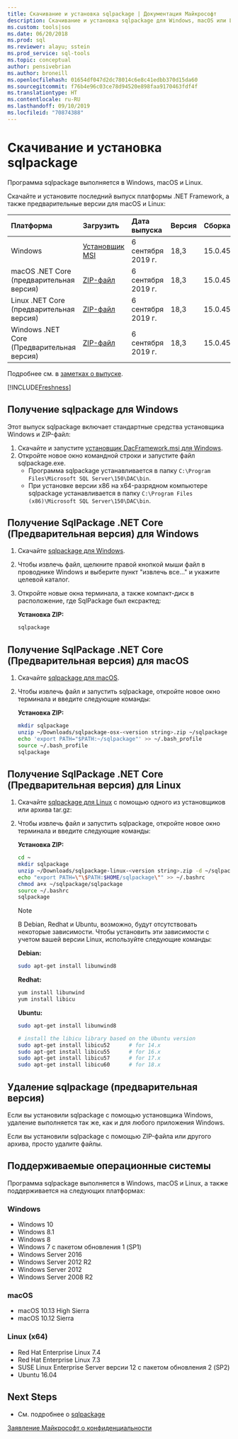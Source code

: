 ```yaml
---
title: Скачивание и установка sqlpackage | Документация Майкрософт
description: Скачивание и установка sqlpackage для Windows, macOS или Linux
ms.custom: tools|sos
ms.date: 06/20/2018
ms.prod: sql
ms.reviewer: alayu; sstein
ms.prod_service: sql-tools
ms.topic: conceptual
author: pensivebrian
ms.author: broneill
ms.openlocfilehash: 01654df047d2dc78014c6e8c41edbb370d15da60
ms.sourcegitcommit: f76b4e96c03ce78d94520e898faa9170463fdf4f
ms.translationtype: HT
ms.contentlocale: ru-RU
ms.lasthandoff: 09/10/2019
ms.locfileid: "70874388"
---
```

# <a name="download-and-install-sqlpackage"></a>Скачивание и установка sqlpackage

Программа sqlpackage выполняется в Windows, macOS и Linux.

Скачайте и установите последний выпуск платформы .NET Framework, а также предварительные версии для macOS и Linux:

|Платформа|Загрузить|Дата выпуска|Версия|Сборка
|:---|:---|:---|:---|:---|
|Windows|[Установщик MSI](https://go.microsoft.com/fwlink/?linkid=2102893)|6 сентября 2019 г.|18,3|15.0.4532.1|
|macOS .NET Core (предварительная версия)|[ZIP-файл](https://go.microsoft.com/fwlink/?linkid=2102894)|6 сентября 2019 г.| 18,3|15.0.4532.1|
|Linux .NET Core (предварительная версия)|[ZIP-файл](https://go.microsoft.com/fwlink/?linkid=2102978)|6 сентября 2019 г.| 18,3|15.0.4532.1|
|Windows .NET Core (Предварительная версия)|[ZIP-файл](https://go.microsoft.com/fwlink/?linkid=2102979)|6 сентября 2019 г.| 18,3|15.0.4532.1|

Подробнее см. в [заметках о выпуске](release-notes-sqlpackage.md).

[!INCLUDE[Freshness](../includes/paragraph-content/fresh-note-steps-feedback.md)]

## <a name="get-sqlpackage-for-windows"></a>Получение sqlpackage для Windows

Этот выпуск sqlpackage включает стандартные средства установщика Windows и ZIP-файл: 

1. Скачайте и запустите [установщик DacFramework.msi для Windows](https://go.microsoft.com/fwlink/?linkid=2102893).
2. Откройте новое окно командной строки и запустите файл sqlpackage.exe.
    - Программа sqlpackage устанавливается в папку ```C:\Program Files\Microsoft SQL Server\150\DAC\bin```.
    - При установке версии x86 на x64-разрядном компьютере sqlpackage устанавливается в папку ```C:\Program Files (x86)\Microsoft SQL Server\150\DAC\bin```.

## <a name="get-sqlpackage-net-core-preview-for-windows"></a>Получение SqlPackage .NET Core (Предварительная версия) для Windows

1. Скачайте [sqlpackage для Windows](https://go.microsoft.com/fwlink/?linkid=2102979).
2. Чтобы извлечь файл, щелкните правой кнопкой мыши файл в проводнике Windows и выберите пункт "извлечь все..." и укажите целевой каталог.
3. Откройте новые окна терминала, а также компакт-диск в расположение, где SqlPackage был ексрактед:

   **Установка ZIP:**

   ```bash
   sqlpackage
   ```

## <a name="get-sqlpackage-net-core-preview-for-macos"></a>Получение SqlPackage .NET Core (Предварительная версия) для macOS

1. Скачайте [sqlpackage для macOS](https://go.microsoft.com/fwlink/?linkid=2102894).
2. Чтобы извлечь файл и запустить sqlpackage, откройте новое окно терминала и введите следующие команды:

   **Установка ZIP:**

   ```bash
   mkdir sqlpackage
   unzip ~/Downloads/sqlpackage-osx-<version string>.zip ~/sqlpackage 
   echo 'export PATH="$PATH:~/sqlpackage"' >> ~/.bash_profile
   source ~/.bash_profile
   sqlpackage
   ```

## <a name="get-sqlpackage-net-core-preview-for-linux"></a>Получение SqlPackage .NET Core (Предварительная версия) для Linux

1. Скачайте [sqlpackage для Linux](https://go.microsoft.com/fwlink/?linkid=2102978) с помощью одного из установщиков или архива tar.gz:
2. Чтобы извлечь файл и запустить sqlpackage, откройте новое окно терминала и введите следующие команды:

   **Установка ZIP:**

   ```bash
   cd ~
   mkdir sqlpackage
   unzip ~/Downloads/sqlpackage-linux-<version string>.zip -d ~/sqlpackage 
   echo "export PATH=\"\$PATH:$HOME/sqlpackage\"" >> ~/.bashrc
   chmod a+x ~/sqlpackage/sqlpackage
   source ~/.bashrc
   sqlpackage
   ```

   > [!NOTE]
   > В Debian, Redhat и Ubuntu, возможно, будут отсутствовать некоторые зависимости. Чтобы установить эти зависимости с учетом вашей версии Linux, используйте следующие команды:

   **Debian:**

   ```bash
   sudo apt-get install libunwind8
   ```

   **Redhat:**

   ```bash
   yum install libunwind
   yum install libicu
   ```

   **Ubuntu:**

   ```bash
   sudo apt-get install libunwind8

   # install the libicu library based on the Ubuntu version
   sudo apt-get install libicu52      # for 14.x
   sudo apt-get install libicu55      # for 16.x
   sudo apt-get install libicu57      # for 17.x
   sudo apt-get install libicu60      # for 18.x
   ```

## <a name="uninstall-sqlpackage-preview"></a>Удаление sqlpackage (предварительная версия)

Если вы установили sqlpackage с помощью установщика Windows, удаление выполняется так же, как и для любого приложения Windows.

Если вы установили sqlpackage с помощью ZIP-файла или другого архива, просто удалите файлы.

## <a name="supported-operating-systems"></a>Поддерживаемые операционные системы

Программа sqlpackage выполняется в Windows, macOS и Linux, а также поддерживается на следующих платформах:

### <a name="windows"></a>Windows

- Windows 10
- Windows 8.1
- Windows 8
- Windows 7 с пакетом обновления 1 (SP1)
- Windows Server 2016
- Windows Server 2012 R2
- Windows Server 2012
- Windows Server 2008 R2

### <a name="macos"></a>macOS

- macOS 10.13 High Sierra
- macOS 10.12 Sierra

### <a name="linux-x64"></a>Linux (x64)

- Red Hat Enterprise Linux 7.4
- Red Hat Enterprise Linux 7.3
- SUSE Linux Enterprise Server версии 12 с пакетом обновления 2 (SP2)
- Ubuntu 16.04

## <a name="next-steps"></a>Next Steps

- См. подробнее о [sqlpackage](sqlpackage.md)

[Заявление Майкрософт о конфиденциальности](https://go.microsoft.com/fwlink/?LinkId=521839)

